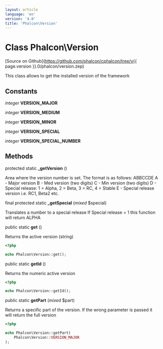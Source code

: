 ```yaml
---
layout: article
language: 'en'
version: '4.0'
title: 'Phalcon\Version'
---
```

# Class **Phalcon\Version**

[Source on Github](https://github.com/phalcon/cphalcon/tree/v{{ page.version }}.0/phalcon/version.zep)

This class allows to get the installed version of the framework


## Constants
*integer* **VERSION_MAJOR**

*integer* **VERSION_MEDIUM**

*integer* **VERSION_MINOR**

*integer* **VERSION_SPECIAL**

*integer* **VERSION_SPECIAL_NUMBER**

## Methods
protected static  **_getVersion** ()

Area where the version number is set. The format is as follows:
ABBCCDE
A - Major version
B - Med version (two digits)
C - Min version (two digits)
D - Special release: 1 = Alpha, 2 = Beta, 3 = RC, 4 = Stable
E - Special release version i.e. RC1, Beta2 etc.



final protected static  **_getSpecial** (*mixed* $special)

Translates a number to a special release
If Special release = 1 this function will return ALPHA



public static  **get** ()

Returns the active version (string)

```php
<?php

echo Phalcon\Version::get();

```



public static  **getId** ()

Returns the numeric active version

```php
<?php

echo Phalcon\Version::getId();

```



public static  **getPart** (*mixed* $part)

Returns a specific part of the version. If the wrong parameter is passed
it will return the full version

```php
<?php

echo Phalcon\Version::getPart(
    Phalcon\Version::VERSION_MAJOR
);

```



